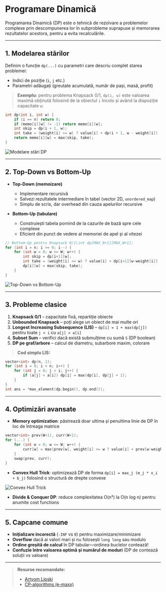 # Programare Dinamică

Programarea Dinamică (DP) este o tehnică de rezolvare a problemelor complexe prin descompunerea lor în subprobleme suprapuse și memorarea rezultatelor acestora, pentru a evita recalculările.

---

## 1. Modelarea stărilor

Definim o funcție `dp(...)` cu parametri care descriu complet starea problemei:

* Indici de poziție (`i`, `j` etc.)
* Parametri adăugați (greutate acumulată, număr de pași, masă, profit)

> **Exemplu:** pentru problema Knapsack 0/1, `dp(i, w)` este valoarea maximă obținută folosind de la obiectul `i` încolo și având la dispoziție capacitate `w`:

```cpp
int dp(int i, int w) {
    if (i == n) return 0;
    if (memo[i][w] != -1) return memo[i][w];
    int skip = dp(i + 1, w);
    int take = (weight[i] <= w) ? value[i] + dp(i + 1, w - weight[i]) : 0;
    return memo[i][w] = max(skip, take);
}
```

![Modelare stări DP](../assets/img/programare-dinamica-states.png)

---

## 2. Top‑Down vs Bottom‑Up

* **Top‑Down (memoizare)**

  * Implementare recursivă
  * Salvezi rezultatele intermediare în tabel (vector 2D, `unordered_map`)
  * Simplu de scris, dar overhead din cauza apelurilor recursive

* **Bottom‑Up (tabulare)**

  * Construiești tabela pornind de la cazurile de bază spre cele complexe
  * Eficient din punct de vedere al memoriei de apel și al vitezei

```cpp
// Bottom-Up pentru Knapsack 0/1\int dp[MAX_N+1][MAX_W+1];
for (int i = n; i >= 0; i--) {
    for (int w = 0; w <= W; w++) {
        int skip = dp[i+1][w];
        int take = (weight[i] <= w) ? value[i] + dp[i+1][w-weight[i]] : 0;
        dp[i][w] = max(skip, take);
    }
}
```

![Top-Down vs Bottom-Up](../assets/img/programare-dinamica-td-bu.png)

---

## 3. Probleme clasice

1. **Knapsack 0/1** – capacitate fixă, repartiție obiecte
2. **Unbounded Knapsack** – poți alege un obiect de mai multe ori
3. **Longest Increasing Subsequence (LIS)** – `dp[i] = 1 + max(dp[j])` pentru toate `j < i` cu `a[j] < a[i]`
4. **Subset Sum** – verifici dacă există submulțime cu sumă `S` (DP boolean)
5. **DP pe graf/arbore** – calcul de diametru, subarbore maxim, colorare

> **Cod simplu LIS:**

```cpp
vector<int> dp(n, 1);
for (int i = 0; i < n; i++) {
    for (int j = 0; j < i; j++) {
        if (a[j] < a[i]) dp[i] = max(dp[i], dp[j] + 1);
    }
}
int ans = *max_element(dp.begin(), dp.end());
```

---

## 4. Optimizări avansate

* **Memory optimization**: păstrează doar ultima și penultima linie de DP în loc de întreaga matrice

```cpp
vector<int> prev(W+1), curr(W+1);
for (...) {
    for (int w = 0; w <= W; w++) {
        curr[w] = max(prev[w], weight[i] <= w ? value[i] + prev[w-weight[i]] : 0);
    }
    swap(prev, curr);
}
```

* **Convex Hull Trick**: optimizează DP de forma `dp[i] = max_j (m_j * x_i + b_j)` folosind o structură de drepte convexe

![Convex Hull Trick](../assets/img/programare-dinamica-cht.png)

* **Divide & Conquer DP**: reduce complexitatea O(n²) la O(n log n) pentru anumite cost functions

---

## 5. Capcane comune

* **Inițializare incorectă** (`-INF` vs `0`) pentru maximizare/minimizare
* **Overflow** dacă ai valori mari și nu folosești `long long` sau modulo
* **Ordine greșită de calcul** în DP tabular—ordinea buclelor contează!
* **Confuzie între valoarea optimă și numărul de moduri** (DP de contează soluții vs valoare)

---

> **Resurse recomandate:**
>
> * [Artyom Lipski](https://usaco.guide/)
> * [CP-algorithms (e-maxx)](https://cp-algorithms.com/dynamic_programming/)
